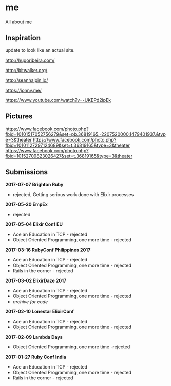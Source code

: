 # me
All about [me](crowdhailer.me)

## Inspiration
update to look like an actual site.

http://hugoribeira.com/

http://bitwalker.org/

http://seanhalpin.io/

https://jonny.me/

https://www.youtube.com/watch?v=-UKEPd2ipEk

## Pictures

https://www.facebook.com/photo.php?fbid=10101517052756279&set=pb.36819165.-2207520000.1479401937.&type=3&theater
https://www.facebook.com/photo.php?fbid=10101127297124689&set=t.36819165&type=3&theater
https://www.facebook.com/photo.php?fbid=10152709823026427&set=t.36819165&type=3&theater

## Submissions

**2017-07-07 Brighton Ruby**
- rejected, Getting serious work done with Elixir processes

**2017-05-20 EmpEx**
- rejected

**2017-05-04 Elixir Conf EU**
- Ace an Education in TCP - rejected
- Object Oriented Programming, one more time - rejected

**2017-03-16 RubyConf Philippines 2017**
- Ace an Education in TCP - rejected
- Object Oriented Programming, one more time - rejected
- Rails in the corner - rejected

**2017-03-02 ElixirDaze 2017**
- Ace an Education in TCP - rejected
- Object Oriented Programming, one more time - rejected
- *archive for code*

**2017-02-10 Lonestar ElixirConf**
- Ace an Education in TCP - rejected
- Object Oriented Programming, one more time - rejected

**2017-02-09 Lambda Days**
- Object Oriented Programming, one more time -rejected

**2017-01-27 Ruby Conf India**
- Ace an Education in TCP - rejected
- Object Oriented Programming, one more time - rejected
- Rails in the corner - rejected
